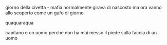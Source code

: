 giorno della civetta - mafia normalmente girava di nascosto ma ora vanno allo scoperto come un gufo di giorno

quaquaraqua

capitano e un uomo perche non ha mai messo il piede sulla faccia di un uomo
